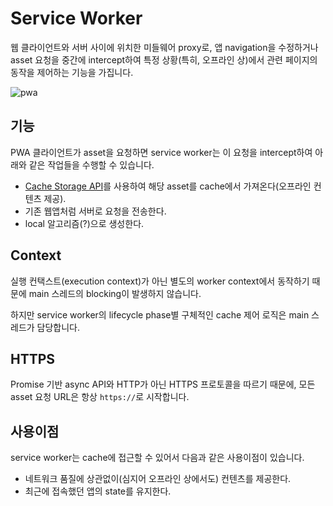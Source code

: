 # Service Worker

웹 클라이언트와 서버 사이에 위치한 미들웨어 proxy로, 앱 navigation을 수정하거나 asset 요청을 중간에 intercept하여 특정 상황(특히, 오프라인 상)에서 관련 페이지의 동작을 제어하는 기능을 가집니다.

<Image src="/image/pwa/pwa.png" alt="pwa" />

## 기능

PWA 클라이언트가 asset을 요청하면 service worker는 이 요청을 intercept하여 아래와 같은 작업들을 수행할 수 있습니다.

- [Cache Storage API](../../browser/web_api/cache_storage.md)를 사용하여 해당 asset를 cache에서 가져온다(오프라인 컨텐츠 제공).
- 기존 웹앱처럼 서버로 요청을 전송한다.
- local 알고리즘(?)으로 생성한다.

## Context

실행 컨택스트(execution context)가 아닌 별도의 worker context에서 동작하기 때문에 main 스레드의 blocking이 발생하지 않습니다.

하지만 service worker의 lifecycle phase별 구체적인 cache 제어 로직은 main 스레드가 담당합니다.

## HTTPS

Promise 기반 async API와 HTTP가 아닌 HTTPS 프로토콜을 따르기 때문에, 모든 asset 요청 URL은 항상 `https://`로 시작합니다.

## 사용이점

service worker는 cache에 접근할 수 있어서 다음과 같은 사용이점이 있습니다.

- 네트워크 품질에 상관없이(심지어 오프라인 상에서도) 컨텐츠를 제공한다.
- 최근에 접속했던 앱의 state를 유지한다.
